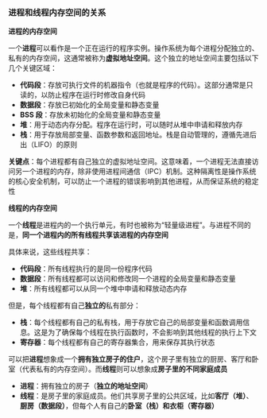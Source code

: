 ### 进程和线程内存空间的关系

**进程的内存空间**

一个**进程**可以看作是一个正在运行的程序实例。操作系统为每个进程分配独立的、私有的内存空间，这通常被称为**虚拟地址空间**。这个独立的地址空间主要包括以下几个关键区域：

- **代码段**：存放可执行文件的机器指令（也就是程序的代码）。这部分通常是只读的，以防止程序在运行时修改自身代码
- **数据段**：存放已初始化的全局变量和静态变量
- **BSS 段**：存放未初始化的全局变量和静态变量
- **堆**：用于动态内存分配。程序在运行时，可以随时从堆中申请和释放内存
- **栈**：用于存放局部变量、函数参数和返回地址。栈是自动管理的，遵循先进后出（LIFO）的原则

**关键点**：每个进程都有自己独立的虚拟地址空间。这意味着，一个进程无法直接访问另一个进程的内存，除非使用进程间通信（IPC）机制。这种隔离性是操作系统的核心安全机制，可以防止一个进程的错误影响到其他进程，从而保证系统的稳定性

**线程的内存空间**

一个**线程**是进程内的一个执行单元，有时也被称为“轻量级进程”。与进程不同的是，**同一个进程内的所有线程共享该进程的内存空间**

具体来说，这些线程共享：

- **代码段**：所有线程执行的是同一份程序代码
- **数据段**：所有线程都可以访问和修改同一个进程的全局变量和静态变量
- **堆**：所有线程都可以从同一个堆中申请和释放动态内存

但是，每个线程都有自己**独立的**私有部分：

- **栈**：每个线程都有自己的私有栈，用于存放它自己的局部变量和函数调用信息。这是为了确保每个线程在执行函数时，不会影响到其他线程的执行上下文
- **寄存器**：每个线程都有自己的寄存器集合，用来保存其执行状态

可以把**进程**想象成一个**拥有独立房子的住户**，这个房子里有独立的厨房、客厅和卧室（代表私有的内存空间）。而**线程**则可以想象成**房子里的不同家庭成员**

- **进程**：拥有独立的房子（**独立的地址空间**）
- **线程**：是房子里的家庭成员。他们共享房子里的公共区域，比如**客厅（堆）**、**厨房（数据段）**，但每个人有自己的**卧室（栈）和衣柜（寄存器）**